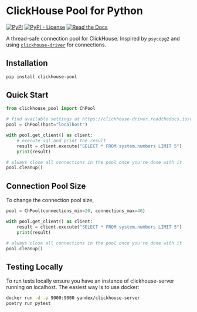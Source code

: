# ClickHouse Pool for Python

[![PyPI](https://img.shields.io/pypi/v/clickhouse-pool?style=for-the-badge)](https://pypi.org/project/clickhouse-pool/)
[![PyPI - License](https://img.shields.io/pypi/l/clickhouse-pool?style=for-the-badge)](https://pypi.org/project/clickhouse-pool/)
[![Read the Docs](https://img.shields.io/readthedocs/clickhouse-pool?style=for-the-badge)](https://clickhouse-pool.readthedocs.io/en/latest/)

A thread-safe connection pool for ClickHouse. Inspired by `psycopg2` and using
[`clickhouse-driver`](https://github.com/mymarilyn/clickhouse-driver) for
connections.

## Installation

```sh
pip install clickhouse-pool
```

## Quick Start

```python
from clickhouse_pool import ChPool

# find available settings at https://clickhouse-driver.readthedocs.io/en/latest/api.html#clickhouse_driver.Client
pool = ChPool(host="localhost")

with pool.get_client() as client:
    # execute sql and print the result
    result = client.execute("SELECT * FROM system.numbers LIMIT 5")
    print(result)

# always close all connections in the pool once you're done with it
pool.cleanup()
```

## Connection Pool Size

To change the connection pool size,

```python
pool = ChPool(connections_min=20, connections_max=40)

with pool.get_client() as client:
    result = client.execute("SELECT * FROM system.numbers LIMIT 5")
    print(result)

# always close all connections in the pool once you're done with it
pool.cleanup()
```

## Testing Locally

To run tests locally ensure you have an instance of clickhouse-server running on
localhost. The easiest way is to use docker:

```sh
docker run -d -p 9000:9000 yandex/clickhouse-server
poetry run pytest
```
